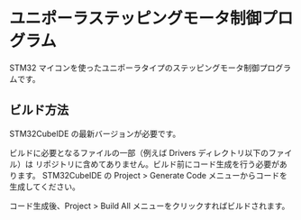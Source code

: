 # ユニポーラステッピングモータ制御プログラム

STM32 マイコンを使ったユニポーラタイプのステッピングモータ制御プログラムです。

## ビルド方法

STM32CubeIDE の最新バージョンが必要です。

ビルドに必要となるファイルの一部（例えば Drivers ディレクトリ以下のファイル）は
リポジトリに含めてありません。ビルド前にコード生成を行う必要があります。
STM32CubeIDE の Project > Generate Code メニューからコードを生成してください。

コード生成後、Project > Build All メニューをクリックすればビルドされます。
